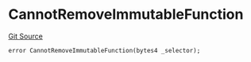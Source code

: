 # CannotRemoveImmutableFunction
[Git Source](https://github.com/thrackle-io/forte-rules-engine/blob/cb826e7b7899f2d90490d1eaeb0e665e017648fa/src/protocol/economic/ruleProcessor/RuleProcessorDiamondLib.sol)


```solidity
error CannotRemoveImmutableFunction(bytes4 _selector);
```

